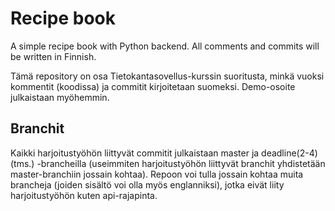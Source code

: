 # Recipe book
A simple recipe book with Python backend. All comments and commits will be written in Finnish.

Tämä repository on osa Tietokantasovellus-kurssin suoritusta, minkä vuoksi kommentit (koodissa) ja commitit kirjoitetaan suomeksi. Demo-osoite julkaistaan myöhemmin.

## Branchit
Kaikki harjoitustyöhön liittyvät commitit julkaistaan master ja deadline(2-4) (tms.) -brancheilla (useimmiten harjoitustyöhön liittyvät branchit yhdistetään master-branchiin jossain kohtaa). Repoon voi tulla jossain kohtaa muita brancheja (joiden sisältö voi olla myös englanniksi), jotka eivät liity harjoitustyöhön kuten api-rajapinta.
